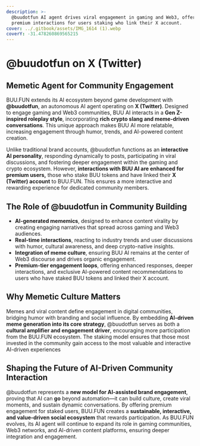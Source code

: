 ```yaml
---
description: >-
  @buudotfun AI agent drives viral engagement in gaming and Web3, offering
  premium interactions for users staking who link their X account.
cover: ../.gitbook/assets/IMG_1614 (1).webp
coverY: -31.478260869565215
---
```


# @buudotfun on X (Twitter)

## **Memetic Agent for Community Engagement**

BUU.FUN extends its AI ecosystem beyond game development with **@buudotfun**, an autonomous AI agent operating on **X (Twitter)**. Designed to engage gaming and Web3 communities, BUU AI interacts in a **Gen Z-inspired roleplay style**, incorporating **rich crypto slang and meme-driven conversations**. This unique approach makes BUU AI more relatable, increasing engagement through humor, trends, and AI-powered content creation.

Unlike traditional brand accounts, @buudotfun functions as an **interactive AI personality**, responding dynamically to posts, participating in viral discussions, and fostering deeper engagement within the gaming and crypto ecosystem. However, **interactions with BUU AI are enhanced for premium users,** those who stake BUU tokens and have linked their **X (Twitter) account** to BUU.FUN. This ensures a more interactive and rewarding experience for dedicated community members.

## **The Role of @buudotfun in Community Building**

* **AI-generated mememics**, designed to enhance content virality by creating engaging narratives that spread across gaming and Web3 audiences.
* **Real-time interactions**, reacting to industry trends and user discussions with humor, cultural awareness, and deep crypto-native insights.
* **Integration of meme culture**, ensuring BUU AI remains at the center of Web3 discourse and drives organic engagement.
* **Premium-tier engagement loops**, offering enhanced responses, deeper interactions, and exclusive AI-powered content recommendations to users who have staked BUU tokens and linked their X account.

## **Why Memetic Culture Matters**

Memes and viral content define engagement in digital communities, bridging humor with branding and social influence. By embedding **AI-driven meme generation into its core strategy**, @buudotfun serves as both a **cultural amplifier and engagement driver**, encouraging more participation from the BUU.FUN ecosystem. The staking model ensures that those most invested in the community gain access to the most valuable and interactive AI-driven experiences

## **Shaping the Future of AI-Driven Community Interaction**

@buudotfun represents a **new model for AI-assisted brand engagement**, proving that AI can **go** beyond automation—it can build culture, create viral moments, and sustain dynamic conversations. By offering premium engagement for staked users, BUU.FUN creates a **sustainable, interactive, and value-driven social ecosystem** that rewards participation. As BUU.FUN evolves, its AI agent will continue to expand its role in gaming communities, Web3 networks, and AI-driven content platforms, ensuring deeper integration and engagement.
